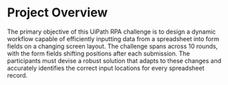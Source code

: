 # Project Overview

The primary objective of this UiPath RPA challenge is to design a dynamic workflow capable of efficiently inputting data from a spreadsheet into form fields on a changing screen layout. 
The challenge spans across 10 rounds, with the form fields shifting positions after each submission. 
The participants must devise a robust solution that adapts to these changes and accurately identifies the correct input locations for every spreadsheet record.
